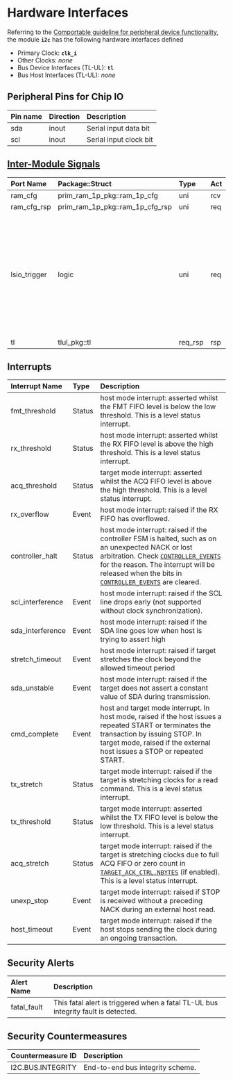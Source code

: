 # Hardware Interfaces

<!-- BEGIN CMDGEN util/regtool.py --interfaces ./hw/ip/i2c/data/i2c.hjson -->
Referring to the [Comportable guideline for peripheral device functionality](https://opentitan.org/book/doc/contributing/hw/comportability), the module **`i2c`** has the following hardware interfaces defined
- Primary Clock: **`clk_i`**
- Other Clocks: *none*
- Bus Device Interfaces (TL-UL): **`tl`**
- Bus Host Interfaces (TL-UL): *none*

## Peripheral Pins for Chip IO

| Pin name   | Direction   | Description            |
|:-----------|:------------|:-----------------------|
| sda        | inout       | Serial input data bit  |
| scl        | inout       | Serial input clock bit |

## [Inter-Module Signals](https://opentitan.org/book/doc/contributing/hw/comportability/index.html#inter-signal-handling)

| Port Name    | Package::Struct                 | Type    | Act   |   Width | Description                                                                                                                              |
|:-------------|:--------------------------------|:--------|:------|--------:|:-----------------------------------------------------------------------------------------------------------------------------------------|
| ram_cfg      | prim_ram_1p_pkg::ram_1p_cfg     | uni     | rcv   |       1 |                                                                                                                                          |
| ram_cfg_rsp  | prim_ram_1p_pkg::ram_1p_cfg_rsp | uni     | req   |       1 |                                                                                                                                          |
| lsio_trigger | logic                           | uni     | req   |       1 | Self-clearing status trigger for the DMA. Set when RX TX FIFO is past their configured watermark matching watermark interrupt behaviour. |
| tl           | tlul_pkg::tl                    | req_rsp | rsp   |       1 |                                                                                                                                          |

## Interrupts

| Interrupt Name   | Type   | Description                                                                                                                                                                                                                                                                                                    |
|:-----------------|:-------|:---------------------------------------------------------------------------------------------------------------------------------------------------------------------------------------------------------------------------------------------------------------------------------------------------------------|
| fmt_threshold    | Status | host mode interrupt: asserted whilst the FMT FIFO level is below the low threshold. This is a level status interrupt.                                                                                                                                                                                          |
| rx_threshold     | Status | host mode interrupt: asserted whilst the RX FIFO level is above the high threshold. This is a level status interrupt.                                                                                                                                                                                          |
| acq_threshold    | Status | target mode interrupt: asserted whilst the ACQ FIFO level is above the high threshold. This is a level status interrupt.                                                                                                                                                                                       |
| rx_overflow      | Event  | host mode interrupt: raised if the RX FIFO has overflowed.                                                                                                                                                                                                                                                     |
| controller_halt  | Status | host mode interrupt: raised if the controller FSM is halted, such as on an unexpected NACK or lost arbitration. Check [`CONTROLLER_EVENTS`](registers.md#controller_events) for the reason. The interrupt will be released when the bits in [`CONTROLLER_EVENTS`](registers.md#controller_events) are cleared. |
| scl_interference | Event  | host mode interrupt: raised if the SCL line drops early (not supported without clock synchronization).                                                                                                                                                                                                         |
| sda_interference | Event  | host mode interrupt: raised if the SDA line goes low when host is trying to assert high                                                                                                                                                                                                                        |
| stretch_timeout  | Event  | host mode interrupt: raised if target stretches the clock beyond the allowed timeout period                                                                                                                                                                                                                    |
| sda_unstable     | Event  | host mode interrupt: raised if the target does not assert a constant value of SDA during transmission.                                                                                                                                                                                                         |
| cmd_complete     | Event  | host and target mode interrupt. In host mode, raised if the host issues a repeated START or terminates the transaction by issuing STOP. In target mode, raised if the external host issues a STOP or repeated START.                                                                                           |
| tx_stretch       | Status | target mode interrupt: raised if the target is stretching clocks for a read command. This is a level status interrupt.                                                                                                                                                                                         |
| tx_threshold     | Status | target mode interrupt: asserted whilst the TX FIFO level is below the low threshold. This is a level status interrupt.                                                                                                                                                                                         |
| acq_stretch      | Status | target mode interrupt: raised if the target is stretching clocks due to full ACQ FIFO or zero count in [`TARGET_ACK_CTRL.NBYTES`](registers.md#target_ack_ctrl) (if enabled). This is a level status interrupt.                                                                                                |
| unexp_stop       | Event  | target mode interrupt: raised if STOP is received without a preceding NACK during an external host read.                                                                                                                                                                                                       |
| host_timeout     | Event  | target mode interrupt: raised if the host stops sending the clock during an ongoing transaction.                                                                                                                                                                                                               |

## Security Alerts

| Alert Name   | Description                                                                       |
|:-------------|:----------------------------------------------------------------------------------|
| fatal_fault  | This fatal alert is triggered when a fatal TL-UL bus integrity fault is detected. |

## Security Countermeasures

| Countermeasure ID   | Description                      |
|:--------------------|:---------------------------------|
| I2C.BUS.INTEGRITY   | End-to-end bus integrity scheme. |


<!-- END CMDGEN -->
